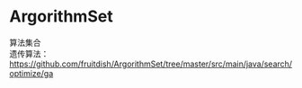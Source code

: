 # ArgorithmSet
算法集合  
遗传算法： https://github.com/fruitdish/ArgorithmSet/tree/master/src/main/java/search/optimize/ga
